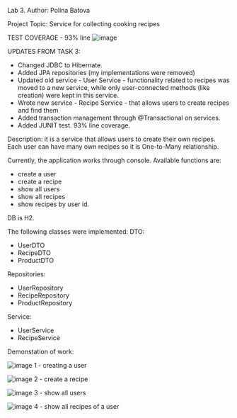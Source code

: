 Lab 3. Author: Polina Batova

Project Topic: Service for collecting cooking recipes

TEST COVERAGE - 93% line
![image](https://github.com/user-attachments/assets/fc3c0cba-4b8e-4cdb-bb67-2aa51be1e55f)

UPDATES FROM TASK 3:
- Changed JDBC to Hibernate.
- Added JPA repositories (my implementations were removed)
- Updated old service - User Service - functionality related to recipes was moved to a new service, while only user-connected methods (like creation) were kept in this service.
- Wrote new service - Recipe Service - that allows users to create recipes and find them
- 	Added transaction management through @Transactional on services.
- 	 Added JUNIT test. 93% line coverage. 



Description: it is a service that allows users to create their own recipes. Each user can have many own recipes so it is One-to-Many relationship. 

Currently, the application works through console. 
Available functions are: 
-  create a user
-  create a recipe
-  show all users
-  show all recipes
-  show recipes by user id.

DB is H2.

The following classes were implemented:
DTO: 
- UserDTO
- RecipeDTO
- ProductDTO

Repositories:
- UserRepository
- RecipeRepository
- ProductRepository

Service:
- UserService
- RecipeService

Demonstation of work:

![image](https://github.com/user-attachments/assets/30a9744d-1819-4e80-9db4-1f4deda446c8) 1 - creating a user 


![image](https://github.com/user-attachments/assets/03b4669f-e090-4354-af54-3688c87129b9) 2 - create a recipe


![image](https://github.com/user-attachments/assets/19992d06-5034-422a-96b3-411b8046be0a)  3 - show all users 



![image](https://github.com/user-attachments/assets/630b91dd-9ebf-463a-b9cd-e25c534ad75b)  4 - show all recipes of a user




